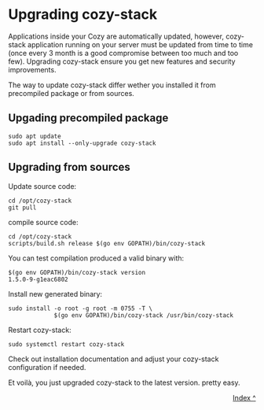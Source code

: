 # Upgrading cozy-stack

Applications inside your Cozy are automatically updated, however, cozy-stack application running on your server must be updated from time to time (once every 3 month is a good compromise between too much and too few). Upgrading cozy-stack ensure you get new features and security improvements.

The way to update cozy-stack differ wether you installed it from precompiled package or from sources.

## Upgading precompiled package

    sudo apt update
    sudo apt install --only-upgrade cozy-stack

## Upgrading from sources

Update source code:

    cd /opt/cozy-stack
    git pull

compile source code:

    cd /opt/cozy-stack
    scripts/build.sh release $(go env GOPATH)/bin/cozy-stack

You can test compilation produced a valid binary with:

    $(go env GOPATH)/bin/cozy-stack version
    1.5.0-9-g1eac6802

Install new generated binary:

    sudo install -o root -g root -m 0755 -T \
                 $(go env GOPATH)/bin/cozy-stack /usr/bin/cozy-stack

Restart cozy-stack:

    sudo systemctl restart cozy-stack

Check out installation documentation and adjust your cozy-stack configuration if needed.

Et voilà, you just upgraded cozy-stack to the latest version. pretty easy.

<div style="text-align: right">
  <a href="../">Index ^</a>
</div>

